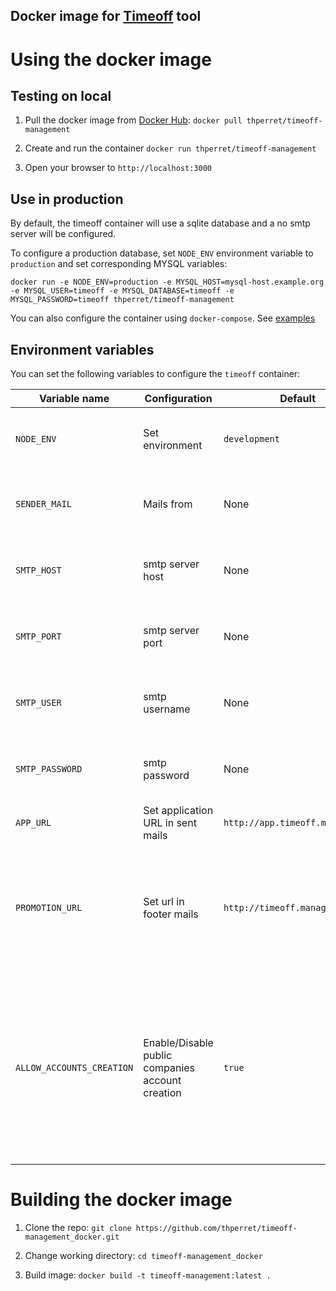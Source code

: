 Docker image for [Timeoff](http://timeoff.management/) tool
-----------------------------------------------------------

# Using the docker image

## Testing on local

1. Pull the docker image from [Docker Hub](https://hub.docker.com/r/thperret/timeoff-management/):
`docker pull thperret/timeoff-management`

2. Create and run the container
`docker run thperret/timeoff-management`

3. Open your browser to `http://localhost:3000`

## Use in production

By default, the timeoff container will use a sqlite database and a no smtp server will be configured.

To configure a production database, set `NODE_ENV` environment variable to `production` and set corresponding MYSQL variables:

`docker run -e NODE_ENV=production -e MYSQL_HOST=mysql-host.example.org -e MYSQL_USER=timeoff -e MYSQL_DATABASE=timeoff -e MYSQL_PASSWORD=timeoff thperret/timeoff-management`

You can also configure the container using `docker-compose`. See [examples](https://github.com/thperret/timeoff-management_docker/blob/master/examples)

## Environment variables

You can set the following variables to configure the `timeoff` container:

 Variable name | Configuration | Default | Possible values | Remarks
---------------|---------------|---------|-----------------|---------
`NODE_ENV` | Set environment | `development` | `development`, `production`, `test` | You should always use `production`
`SENDER_MAIL` | Mails from | None | email address | Needed for enabling mail sending
`SMTP_HOST` | smtp server host | None | host | Needed for enabling mail sending
`SMTP_PORT` | smtp server port | None | port | Needed for enabling mail sending
`SMTP_USER` | smtp username | None | username/address | Needed for enabling mail sending
`SMTP_PASSWORD` | smtp password | None | password | Needed for enabling mail sending
`APP_URL` | Set application URL in sent mails | `http://app.timeoff.management` | URL | You should set this
`PROMOTION_URL` | Set url in footer mails | `http://timeoff.management` | URL | You can change this if you want footer mail link to redirect to your hosted application
`ALLOW_ACCOUNTS_CREATION` | Enable/Disable public companies account creation | `true` | `true` , `false` | You need to enable account creation at least on first run to create your company. You can disable it afterwards and restart the container

# Building the docker image

1. Clone the repo:
`git clone https://github.com/thperret/timeoff-management_docker.git`

2. Change working directory:
`cd timeoff-management_docker`

3. Build image:
`docker build -t timeoff-management:latest .`
